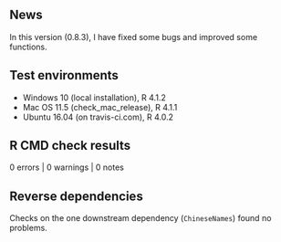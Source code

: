 ## News
In this version (0.8.3), I have fixed some bugs and improved some functions.


## Test environments

* Windows 10 (local installation), R 4.1.2
* Mac OS 11.5 (check_mac_release), R 4.1.1
* Ubuntu 16.04 (on travis-ci.com), R 4.0.2


## R CMD check results

0 errors | 0 warnings | 0 notes


## Reverse dependencies

Checks on the one downstream dependency (`ChineseNames`) found no problems.

